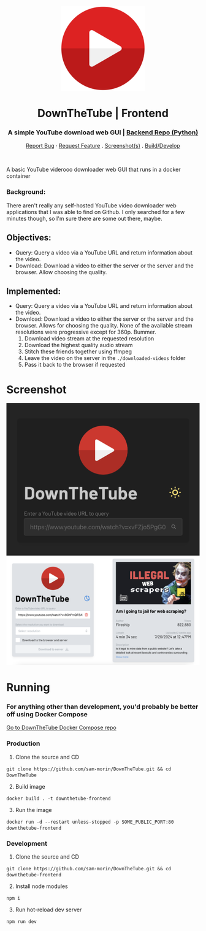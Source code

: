 
<div align="center">
  <img src="./src/assets/play-button-4210.svg" alt="Logo" width="220">

  <h1 align="center">DownTheTube | Frontend</h1>

  <!-- [![Docker Image CI](https://github.com/sam-morin/ArcorOCR-frontend/actions/workflows/docker-image.yml/badge.svg?branch=main)](https://github.com/sam-morin/ArcorOCR-frontend/actions/workflows/docker-image.yml)
[![Known Vulnerabilities](https://snyk.io/test/github/dwyl/hapi-auth-jwt2/badge.svg?targetFile=package.json&style=flat-square)](https://snyk.io/test/github/dwyl/hapi-auth-jwt2?targetFile=package.json)
[![Production Status](https://img.shields.io/badge/Production_Status-active-green)](https://arcorocr.com) -->

  <p align="center">
    <h3>A simple YouTube download web GUI | <a href="https://github.com/sam-morin/DownTheTube-backend-python">Backend Repo (Python)</a></h3>
    <a href="https://github.com/sam-morin/DownTheTube/issues">Report Bug</a>
    ·
    <a href="https://github.com/sam-morin/DownTheTube/issues">Request Feature</a>
    .
    <a href="#screenshot">Screenshot(s)</a>
    .
    <a href="#running">Build/Develop</a>
  </p>
</div>

<br/>

A basic YouTube viderooo downloader web GUI that runs in a docker container

### Background:
There aren't really any self-hosted YouTube video downloader web applications that I was able to find on Github. I only searched for a few minutes though, so I'm sure there are some out there, maybe.

## Objectives:
- Query: 
    Query a video via a YouTube URL and return information about the video.
- Download:
    Download a video to either the server or the server and the browser. Allow choosing the quality.


## Implemented:
- Query:
    Query a video via a YouTube URL and return information about the video.
- Download:
    Download a video to either the server or the server and the browser. Allows for choosing the quality.
    None of the available stream resolutions were progressive except for 360p. Bummer.
    1. Download video stream at the requested resolution
    2. Download the highest quality audio stream
    3. Stitch these friends together using ffmpeg
    4. Leave the video on the server in the `./downloaded-videos` folder
    5. Pass it back to the browser if requested

# Screenshot

<div align="center">
    <img src="./screenshots/screen1-dark.png" alt="Logo" width="570">
</div>
<div align="center">
    <img src="./screenshots/screen2-light.png" alt="Logo" width="570">
</div>

# Running

### For anything other than development, you'd probably be better off using Docker Compose
<a href="https://github.com/sam-morin/DownTheTube-docker-compose">Go to DownTheTube Docker Compose repo</a>

### Production
1. Clone the source and CD
```shell
git clone https://github.com/sam-morin/DownTheTube.git && cd DownTheTube
```

2. Build image
```shell
docker build . -t downthetube-frontend
```

3. Run the image
```shell
docker run -d --restart unless-stopped -p SOME_PUBLIC_PORT:80 downthetube-frontend
```

### Development

1. Clone the source and CD
```shell
git clone https://github.com/sam-morin/DownTheTube.git && cd downthetube-frontend
```

2. Install node modules
```shell
npm i
```

3. Run hot-reload dev server
```shell
npm run dev
```